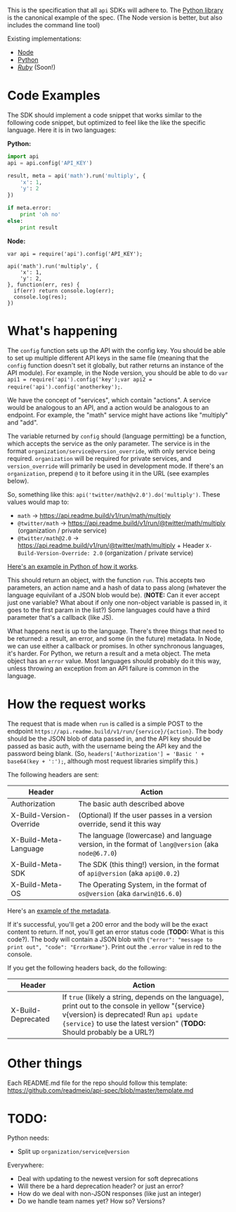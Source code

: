 This is the specification that all `api` SDKs will adhere to. The [Python library](https://github.com/readmeio/api-python) is the canonical example of the spec. (The Node version is better, but also includes the command line tool)

Existing implementations:

  * [Node](https://github.com/readmeio/api)
  * [Python](https://github.com/readmeio/api-python)
  * *[Ruby](https://github.com/readmeio/api-ruby)* (Soon!)
  
# Code Examples

The SDK should implement a code snippet that works similar to the following code snippet, but optimized to feel like the like the specific language. Here it is in two languages:

**Python:**

```python
import api
api = api.config('API_KEY')

result, meta = api('math').run('multiply', {
    'x': 1,
    'y': 2
})

if meta.error:
    print 'oh no'
else:
    print result
```


**Node:**

```node
var api = require('api').config('API_KEY');

api('math').run('multiply', {
    'x': 1,
    'y': 2,
}, function(err, res) {
  if(err) return console.log(err);
  console.log(res);
})
```

# What's happening

The `config` function sets up the API with the config key. You should be able to set up multiple different API keys in the same file (meaning that the `config` function doesn't set it globally, but rather returns an instance of the API module). For example, in the Node version, you should be able to do `var api1 = require('api').config('key');var api2 = require('api').config('anotherkey');`.

We have the concept of "services", which contain "actions". A service would be analogous to an API, and a action would be analogous to an endpoint. For example, the "math" service might have actions like "multiply" and "add".

The variable returned by `config` should (language permitting) be a function, which accepts the service as the only parameter. The service is in the format `organization/service@version_override`, with only service being required. `organization` will be required for private services, and `version_override` will primarily be used in development mode. If there's an `organization`, prepend `@` to it before using it in the URL (see examples below).

So, something like this: `api('twitter/math@v2.0').do('multiply')`. These values would map to:

  * `math` -> https://api.readme.build/v1/run/math/multiply
  * `@twitter/math` -> https://api.readme.build/v1/run/@twitter/math/multiply (organization / private service)
  * `@twitter/math@2.0` -> https://api.readme.build/v1/run/@twitter/math/multiply + Header `X-Build-Version-Override: 2.0` (organization / private service)
  
[Here's an example in Python of how it works](https://github.com/readmeio/api-python/commit/3718a0f#diff-e0978ea022e5e946d30dfa3911881b5eR32).

This should return an object, with the function `run`. This accepts two parameters, an action name and a hash of data to pass along (whatever the language equivilant of a JSON blob would be). (**NOTE:** Can it ever accept just one variable? What about if only one non-object variable is passed in, it goes to the first param in the list?) Some languages could have a third parameter that's a callback (like JS).

What happens next is up to the language. There's three things that need to be returned: a result, an error, and some (in the future) metadata. In Node, we can use either a callback or promises. In other synchronous languages, it's harder. For Python, we return a result and a meta object. The meta object has an `error` value. Most languages should probably do it this way, unless throwing an exception from an API failure is common in the language.

# How the request works

The request that is made when `run` is called is a simple POST to the endpoint `https://api.readme.build/v1/run/{service}/{action}`. The body should be the JSON blob of data passed in, and the API key should be passed as basic auth, with the username being the API key and the password being blank. (So, `headers['Authorization'] = 'Basic ' + base64(key + ':');`, although most request libraries simplify this.)

The following headers are sent:

| Header  | Action |
| ------------- | ------------- |
| Authorization  | The basic auth described above |
| X-Build-Version-Override  | (Optional) If the user passes in a version override, send it this way |
| X-Build-Meta-Language | The language (lowercase) and language version, in the format of `lang@version` (aka `node@6.7.0`) |
| X-Build-Meta-SDK | The SDK (this thing!) version, in the format of `api@version` (aka `api@0.0.2`) 
| X-Build-Meta-OS | The Operating System, in the format of `os@version` (aka `darwin@16.6.0`) |

Here's an [example of the metadata](https://github.com/readmeio/api-python/commit/9ac56c9).

If it's successful, you'll get a 200 error and the body will be the exact content to return. If not, you'll get an error status code (**TODO:** What is this code?). The body will contain a JSON blob with `{"error": "message to print out", "code": "ErrorName"}`. Print out the `.error` value in red to the console.

If you get the following headers back, do the following:

| Header  | Action |
| ------------- | ------------- |
| X-Build-Deprecated  | If `true` (likely a string, depends on the language), print out to the console in yellow "{service} v{version} is deprecated! Run `api update {service}` to use the latest version" (**TODO:** Should probably be a URL?) |

# Other things

Each README.md file for the repo should follow this template: https://github.com/readmeio/api-spec/blob/master/template.md

# TODO:

Python needs:

  * Split up `organization/service@version`
  
Everywhere:

  * Deal with updating to the newest version for soft deprecations
  * Will there be a hard deprecation header? or just an error?
  * How do we deal with non-JSON responses (like just an integer)
  * Do we handle team names yet? How so? Versions?
